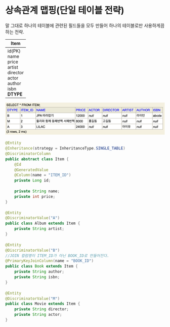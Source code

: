 # 상속관계 맵핑(단일 테이블 전략)
말 그대로 하나의 테이블에 관련된 필드들을 모두 만들어 하나의 테이블로만 사용하게끔 하는 전략.

|Item|
|---|
|id(PK)<br>name<br>price<br>artist<br>director<br>actor<br>author<br>isbn<br>**DTYPE**|

![img.png](img.png)

```java
@Entity
@Inheritance(strategy = InheritanceType.SINGLE_TABLE)
@DiscriminatorColumn
public abstract class Item {
    @Id
    @GeneratedValue
    @Column(name = "ITEM_ID")
    private Long id;

    private String name;
    private int price;
}

@Entity
@DiscriminatorValue("A")
public class Album extends Item {
    private String artist;
}

@Entity
@DiscriminatorValue("B")
//JOIN 컬럼명이 ITEM_ID가 아닌 BOOK_ID로 만들어진다.
@PrimaryKeyJoinColumn(name = "BOOK_ID")
public class Book extends Item {
    private String author;
    private String isbn;
}

@Entity
@DiscriminatorValue("M")
public class Movie extends Item {
    private String director;
    private String actor;
}
```

